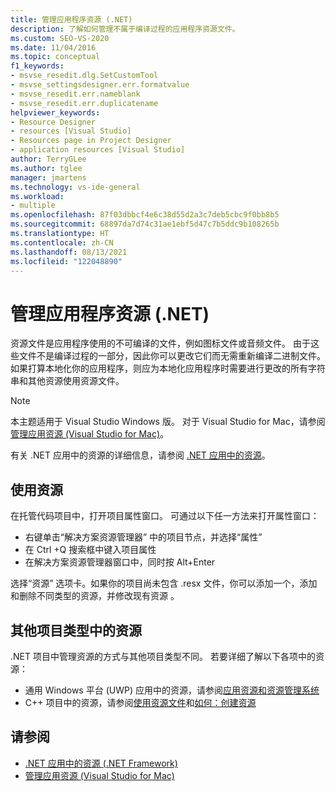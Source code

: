 ```yaml
---
title: 管理应用程序资源 (.NET)
description: 了解如何管理不属于编译过程的应用程序资源文件。
ms.custom: SEO-VS-2020
ms.date: 11/04/2016
ms.topic: conceptual
f1_keywords:
- msvse_resedit.dlg.SetCustomTool
- msvse_settingsdesigner.err.formatvalue
- msvse_resedit.err.nameblank
- msvse_resedit.err.duplicatename
helpviewer_keywords:
- Resource Designer
- resources [Visual Studio]
- Resources page in Project Designer
- application resources [Visual Studio]
author: TerryGLee
ms.author: tglee
manager: jmartens
ms.technology: vs-ide-general
ms.workload:
- multiple
ms.openlocfilehash: 87f03dbbcf4e6c38d55d2a3c7deb5cbc9f0bb8b5
ms.sourcegitcommit: 68897da7d74c31ae1ebf5d47c7b5ddc9b108265b
ms.translationtype: HT
ms.contentlocale: zh-CN
ms.lasthandoff: 08/13/2021
ms.locfileid: "122048890"
---
```

# <a name="manage-application-resources-net"></a>管理应用程序资源 (.NET)

资源文件是应用程序使用的不可编译的文件，例如图标文件或音频文件。 由于这些文件不是编译过程的一部分，因此你可以更改它们而无需重新编译二进制文件。 如果打算本地化你的应用程序，则应为本地化应用程序时需要进行更改的所有字符串和其他资源使用资源文件。

> [!NOTE]
> 本主题适用于 Visual Studio  Windows 版。 对于 Visual Studio for Mac，请参阅[管理应用资源 (Visual Studio for Mac)](/visualstudio/mac/managing-app-resources)。

有关 .NET 应用中的资源的详细信息，请参阅 [.NET 应用中的资源](/dotnet/framework/resources/index)。

## <a name="work-with-resources"></a>使用资源

在托管代码项目中，打开项目属性窗口。 可通过以下任一方法来打开属性窗口：

- 右键单击“解决方案资源管理器”  中的项目节点，并选择“属性” 
- 在 Ctrl  +Q  搜索框中键入项目属性 
- 在解决方案资源管理器窗口中，同时按 Alt+Enter   

选择“资源”  选项卡。如果你的项目尚未包含 .resx 文件，你可以添加一个，添加和删除不同类型的资源，并修改现有资源  。

## <a name="resources-in-other-project-types"></a>其他项目类型中的资源

.NET 项目中管理资源的方式与其他项目类型不同。 若要详细了解以下各项中的资源：

- 通用 Windows 平台 (UWP) 应用中的资源，请参阅[应用资源和资源管理系统](/windows/uwp/app-resources/)
- C++ 项目中的资源，请参阅[使用资源文件](/cpp/windows/working-with-resource-files)和[如何：创建资源](/cpp/windows/how-to-create-a-resource)

## <a name="see-also"></a>请参阅

- [.NET 应用中的资源 (.NET Framework)](/dotnet/framework/resources/index)
- [管理应用资源 (Visual Studio for Mac)](/visualstudio/mac/managing-app-resources)
